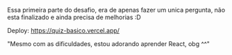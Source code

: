 Essa primeira parte do desafio, era de apenas fazer um unica pergunta, não esta finalizado e ainda precisa de melhorias :D

Deploy: https://quiz-basico.vercel.app/

"Mesmo com as dificuldades, estou adorando aprender React, obg ^^"